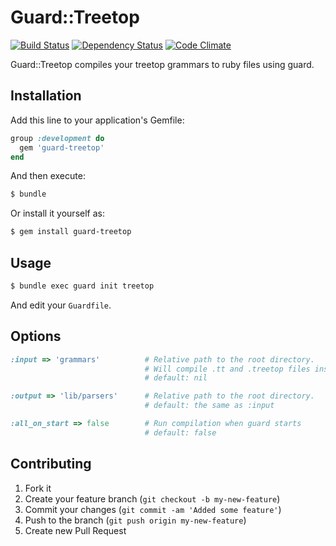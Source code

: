 # Guard::Treetop
[![Build Status][travis-badge]][travis-site]
[![Dependency Status][gemnasium-badge]][gemnasium-site]
[![Code Climate][cc-badge]][cc-site]

Guard::Treetop compiles your treetop grammars to ruby files using guard.

## Installation

Add this line to your application's Gemfile:

```ruby
group :development do
  gem 'guard-treetop'
end
```

And then execute:

```bash
$ bundle
```

Or install it yourself as:

```bash
$ gem install guard-treetop
```

## Usage

```bash
$ bundle exec guard init treetop
```

And edit your `Guardfile`.

## Options

```ruby
:input => 'grammars'          # Relative path to the root directory.
                              # Will compile .tt and .treetop files inside
                              # default: nil

:output => 'lib/parsers'      # Relative path to the root directory.
                              # default: the same as :input

:all_on_start => false        # Run compilation when guard starts
                              # default: false
```

## Contributing

1. Fork it
2. Create your feature branch (`git checkout -b my-new-feature`)
3. Commit your changes (`git commit -am 'Added some feature'`)
4. Push to the branch (`git push origin my-new-feature`)
5. Create new Pull Request

[cc-badge]: https://codeclimate.com/badge.png
[cc-site]: https://codeclimate.com/github/zehrizzatti/guard-treetop
[gemnasium-badge]: https://gemnasium.com/zehrizzatti/guard-treetop.png
[gemnasium-site]: https://gemnasium.com/zehrizzatti/guard-treetop
[travis-badge]: https://travis-ci.org/zehrizzatti/guard-treetop.png
[travis-site]: https://travis-ci.org/zehrizzatti/guard-treetop
